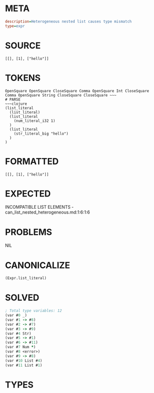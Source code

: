 # META
~~~ini
description=Heterogeneous nested list causes type mismatch
type=expr
~~~
# SOURCE
~~~roc
[[], [1], ["hello"]]
~~~
# TOKENS
~~~text
OpenSquare OpenSquare CloseSquare Comma OpenSquare Int CloseSquare Comma OpenSquare String CloseSquare CloseSquare ~~~
# PARSE
~~~clojure
(list_literal
  (list_literal)
  (list_literal
    (num_literal_i32 1)
  )
  (list_literal
    (str_literal_big "hello")
  )
)
~~~
# FORMATTED
~~~roc
[[], [1], ["hello"]]
~~~
# EXPECTED
INCOMPATIBLE LIST ELEMENTS - can_list_nested_heterogeneous.md:1:6:1:6
# PROBLEMS
NIL
# CANONICALIZE
~~~clojure
(Expr.list_literal)
~~~
# SOLVED
~~~clojure
; Total type variables: 12
(var #0 _)
(var #1 -> #8)
(var #2 -> #7)
(var #3 -> #9)
(var #4 Str)
(var #5 -> #1)
(var #6 -> #11)
(var #7 Num *)
(var #8 <error>)
(var #9 -> #8)
(var #10 List #4)
(var #11 List #1)
~~~
# TYPES
~~~roc
~~~
